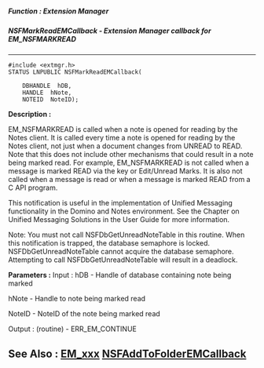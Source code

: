 ##### Function : Extension Manager
##### NSFMarkReadEMCallback - Extension Manager callback for EM_NSFMARKREAD
---
```
#include <extmgr.h>
STATUS LNPUBLIC NSFMarkReadEMCallback(

	DBHANDLE  hDB,
	HANDLE  hNote,
	NOTEID  NoteID);
```
**Description :**

EM_NSFMARKREAD is called when a note is opened for reading by the Notes 
client.  It is called every time a note is opened for reading by the Notes 
client, not just when a document changes from UNREAD to READ.  Note that this 
does not include other mechanisms that could result in a note being marked 
read.  For example, EM_NSFMARKREAD is not called when a message is marked READ 
via the <INSERT> key or Edit/Unread Marks.  It is also not called when a 
message is read or when a message is marked READ from a C API program.

This notification is useful in the implementation of Unified Messaging 
functionality in the Domino and Notes environment.  See the Chapter on Unified 
Messaging Solutions in the User Guide for more information.

Note: You must not call NSFDbGetUnreadNoteTable in this routine.  When this 
notification is trapped, the database semaphore is locked.  
NSFDbGetUnreadNoteTable cannot acquire the database semaphore.  Attempting to 
call NSFDbGetUnreadNoteTable will result in a deadlock.

**Parameters :**
Input :
hDB  -  Handle of database containing note being marked

hNote  -  Handle to note being marked read

NoteID  -  NoteID of the note being marked read

Output :
(routine)  -  ERR_EM_CONTINUE



**See Also :**
[EM_xxx](/domino-c-api-docs/reference/Symb/EM_xxx)
[NSFAddToFolderEMCallback](/domino-c-api-docs/reference/Func/NSFAddToFolderEMCallback)
---
